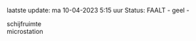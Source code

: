 laatste update: 
ma 10-04-2023  5:15   uur 
Status: FAALT - geel - 
<div class="service R">schijfruimte</div><div class="service R">microstation</div>